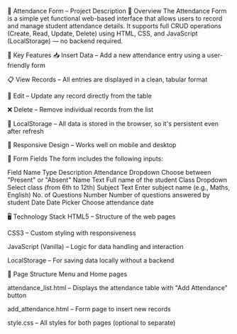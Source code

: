 📝 Attendance Form – Project Description
📌 Overview
The Attendance Form is a simple yet functional web-based interface that allows users to record and manage student attendance details. It supports full CRUD operations (Create, Read, Update, Delete) using HTML, CSS, and JavaScript (LocalStorage) — no backend required.

🎯 Key Features
📥 Insert Data – Add a new attendance entry using a user-friendly form

📋 View Records – All entries are displayed in a clean, tabular format

📝 Edit – Update any record directly from the table

❌ Delete – Remove individual records from the list

🧠 LocalStorage – All data is stored in the browser, so it's persistent even after refresh

📱 Responsive Design – Works well on mobile and desktop

🧾 Form Fields
The form includes the following inputs:

Field Name	Type	Description
Attendance	Dropdown	Choose between "Present" or "Absent"
Name	Text	Full name of the student
Class	Dropdown	Select class (from 6th to 12th)
Subject	Text	Enter subject name (e.g., Maths, English)
No. of Questions	Number	Number of questions answered by student
Date	Date Picker	Choose attendance date

🖥️ Technology Stack
HTML5 – Structure of the web pages

CSS3 – Custom styling with responsiveness

JavaScript (Vanilla) – Logic for data handling and interaction

LocalStorage – For saving data locally without a backend

📂 Page Structure
Menu and Home pages

attendance_list.html – Displays the attendance table with "Add Attendance" button

add_attendance.html – Form page to insert new records

style.css – All styles for both pages (optional to separate)
